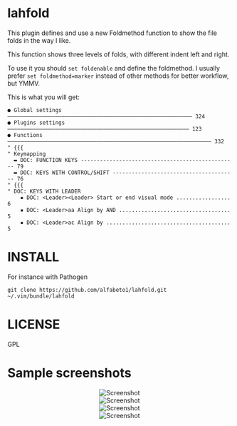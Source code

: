 lahfold
=======

This plugin defines and use a new Foldmethod function to show the file folds in
the way I like.

This function shows three levels of folds, with different indent left and right.

To use it you should `set foldenable` and define the foldmethod. I usually
prefer `set foldmethod=marker` instead of other methods for better workflow,
but YMMV.

This is what you will get:

```
● Global settings ―――――――――――――――――――――――――――――――――――――――――――――――――――――――――― 324
● Plugins settings ――――――――――――――――――――――――――――――――――――――――――――――――――――――――― 123
● Functions ―――――――――――――――――――――――――――――――――――――――――――――――――――――――――――――――― 332
" {{{
" Keymapping
  ▬ DOC: FUNCTION KEYS ------------------------------------------------- 79
  ▬ DOC: KEYS WITH CONTROL/SHIFT --------------------------------------- 76
" {{{
" DOC: KEYS WITH LEADER
    ▪ DOC: <Leader><Leader> Start or end visual mode ................. 6
    ▪ DOC: <Leader>aa Align by AND ................................... 5
    ▪ DOC: <Leader>ac Align by ....................................... 5
```
      

INSTALL
=======

For instance with Pathogen

```
git clone https://github.com/alfabeto1/lahfold.git ~/.vim/bundle/lahfold
```

LICENSE
=======

GPL


Sample screenshots
==================

<div align="center">
<img alt="Screenshot" src="https://raw.github.com/alfabeto1/lahfold/master/img/screenshot1.jpg"/>
<br>
<img alt="Screenshot" src="https://raw.github.com/alfabeto1/lahfold/master/img/screenshot2.jpg"/>
<br>
<img alt="Screenshot" src="https://raw.github.com/alfabeto1/lahfold/master/img/screenshot3.jpg"/>
<br>
<img alt="Screenshot" src="https://raw.github.com/alfabeto1/lahfold/master/img/screenshot4.jpg"/>
<br>
</div>

